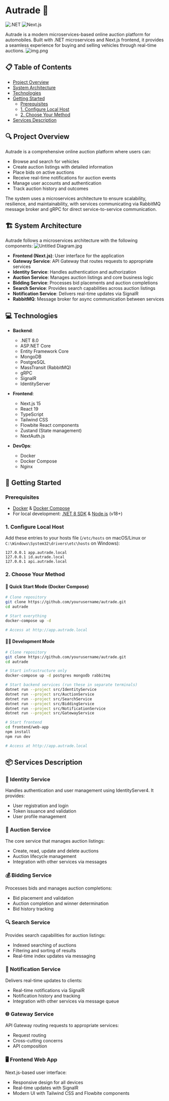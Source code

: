 # Autrade 🚗

![.NET](https://img.shields.io/badge/.NET-8.0-purple)
![Next.js](https://img.shields.io/badge/Next.js-15.3-black)

Autrade is a modern microservices-based online auction platform for automobiles. Built with .NET microservices and Next.js frontend, it provides a seamless experience for buying and selling vehicles through real-time auctions.
![img.png](docs/images/img.png)
## 📋 Table of Contents

- [Project Overview](#project-overview)
- [System Architecture](#system-architecture)
- [Technologies](#technologies)
- [Getting Started](#getting-started)
  - [Prerequisites](#prerequisites)
  - [1. Configure Local Host](#1-configure-local-host)
  - [2. Choose Your Method](#2-choose-your-method)
- [Services Description](#services-description)

## 🔍 Project Overview

Autrade is a comprehensive online auction platform where users can:

- Browse and search for vehicles
- Create auction listings with detailed information
- Place bids on active auctions
- Receive real-time notifications for auction events
- Manage user accounts and authentication
- Track auction history and outcomes

The system uses a microservices architecture to ensure scalability, resilience, and maintainability, with services communicating via RabbitMQ message broker and gRPC for direct service-to-service communication.

## 🏗️ System Architecture

Autrade follows a microservices architecture with the following components:
![Untitled Diagram.jpg](docs/images/Untitled%20Diagram.jpg)

- **Frontend (Next.js)**: User interface for the application
- **Gateway Service**: API Gateway that routes requests to appropriate services
- **Identity Service**: Handles authentication and authorization
- **Auction Service**: Manages auction listings and core business logic
- **Bidding Service**: Processes bid placements and auction completions
- **Search Service**: Provides search capabilities across auction listings
- **Notification Service**: Delivers real-time updates via SignalR
- **RabbitMQ**: Message broker for async communication between services

## 💻 Technologies

- **Backend**:

  - .NET 8.0
  - ASP.NET Core
  - Entity Framework Core
  - MongoDB
  - PostgreSQL
  - MassTransit (RabbitMQ)
  - gRPC
  - SignalR
  - IdentityServer

- **Frontend**:

  - Next.js 15
  - React 19
  - TypeScript
  - Tailwind CSS
  - Flowbite React components
  - Zustand (State management)
  - NextAuth.js

- **DevOps**:
  - Docker
  - Docker Compose
  - Nginx

## 🚀 Getting Started

### Prerequisites

- [Docker](https://www.docker.com/products/docker-desktop) & [Docker Compose](https://docs.docker.com/compose/install/)
- For local development: [.NET 8 SDK](https://dotnet.microsoft.com/download/dotnet/8.0) & [Node.js](https://nodejs.org/) (v18+)

### 1. Configure Local Host

Add these entries to your hosts file (`/etc/hosts` on macOS/Linux or `C:\Windows\System32\drivers\etc\hosts` on Windows):

```
127.0.0.1 app.autrade.local
127.0.0.1 id.autrade.local
127.0.0.1 api.autrade.local
```

### 2. Choose Your Method

#### 🐳 Quick Start Mode (Docker Compose)

```bash
# Clone repository
git clone https://github.com/yourusername/autrade.git
cd autrade

# Start everything
docker-compose up -d

# Access at http://app.autrade.local
```

#### 👨‍💻 Development Mode

```bash
# Clone repository
git clone https://github.com/yourusername/autrade.git
cd autrade

# Start infrastructure only
docker-compose up -d postgres mongodb rabbitmq

# Start backend services (run these in separate terminals)
dotnet run --project src/IdentityService
dotnet run --project src/AuctionService
dotnet run --project src/SearchService
dotnet run --project src/BiddingService
dotnet run --project src/NotificationService
dotnet run --project src/GatewayService

# Start frontend
cd frontend/web-app
npm install
npm run dev

# Access at http://app.autrade.local
```

## 📦 Services Description

### 🔐 Identity Service

Handles authentication and user management using IdentityServer4. It provides:

- User registration and login
- Token issuance and validation
- User profile management

### 🏢 Auction Service

The core service that manages auction listings:

- Create, read, update and delete auctions
- Auction lifecycle management
- Integration with other services via messages

### 💰 Bidding Service

Processes bids and manages auction completions:

- Bid placement and validation
- Auction completion and winner determination
- Bid history tracking

### 🔍 Search Service

Provides search capabilities for auction listings:

- Indexed searching of auctions
- Filtering and sorting of results
- Real-time index updates via messaging

### 📢 Notification Service

Delivers real-time updates to clients:

- Real-time notifications via SignalR
- Notification history and tracking
- Integration with other services via message queue

### 🌐 Gateway Service

API Gateway routing requests to appropriate services:

- Request routing
- Cross-cutting concerns
- API composition

### 🖥️ Frontend Web App

Next.js-based user interface:

- Responsive design for all devices
- Real-time updates with SignalR
- Modern UI with Tailwind CSS and Flowbite components
